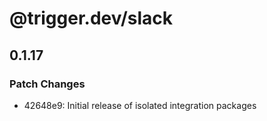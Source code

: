 # @trigger.dev/slack

## 0.1.17

### Patch Changes

- 42648e9: Initial release of isolated integration packages
